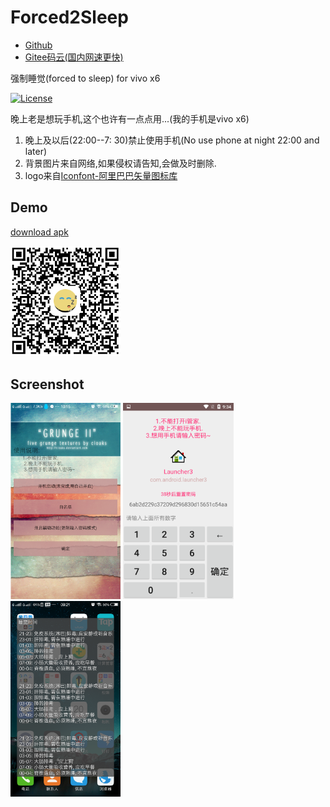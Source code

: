 # Forced2Sleep
 <ul>
     <li><a href="https://github.com/actor20170211030627/Forced2Sleep">Github</a></li>
     <li><a href="https://gitee.com/actor20170211030627/Forced2Sleep">Gitee码云(国内网速更快)</a></li>
 </ul>

强制睡觉(forced to sleep) for vivo x6

[![License](https://img.shields.io/badge/license-Apache%202-green.svg)](https://www.apache.org/licenses/LICENSE-2.0)

晚上老是想玩手机,这个也许有一点点用...(我的手机是vivo x6)
<ol>
    <li>晚上及以后(22:00--7: 30)禁止使用手机(No use phone at night 22:00 and later)</li>
    <li>背景图片来自网络,如果侵权请告知,会做及时删除.</li>
    <li>logo来自<a href="https://www.iconfont.cn/search/index?searchType=icon&q=sleep">Iconfont-阿里巴巴矢量图标库<a/></li>
</ol>

## Demo
<a href="https://github.com/actor20170211030627/Forced2Sleep/raw/master/forced2sleep/build/outputs/apk/debug/forced2sleep-debug.apk">download apk</a>
<tr/>
<img src="captures/qr_code.png" width=35%></img>

## Screenshot
<img src="captures/1.mainactivity.png" width=35%></img>
<img src="captures/2.enterpassword.png" width=35%></img> <br/>
<img src="captures/3.toastservice.png" width=35%></img>